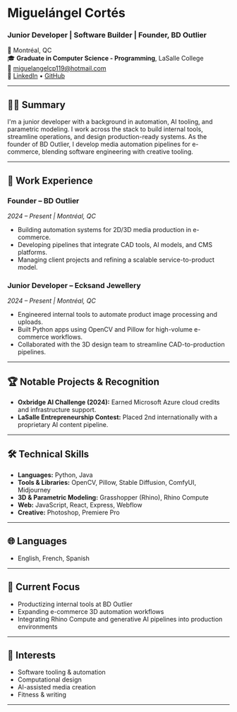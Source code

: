 # Miguelángel Cortés

### Junior Developer | Software Builder | Founder, BD Outlier

📍 Montréal, QC  
🎓 **Graduate in Computer Science - Programming**, LaSalle College  
📧 [miguelangelcp119@hotmail.com](mailto:miguelangelcp119@hotmail.com)  
🔗 [LinkedIn](https://www.linkedin.com/in/miguelangelcortesp) • [GitHub](https://github.com/MigoCP)

---

## 👨‍💻 Summary

I'm a junior developer with a background in automation, AI tooling, and parametric modeling. I work across the stack to build internal tools, streamline operations, and design production-ready systems. As the founder of BD Outlier, I develop media automation pipelines for e-commerce, blending software engineering with creative tooling.

---

## 💼 Work Experience

### **Founder – BD Outlier**

*2024 – Present | Montréal, QC*

* Building automation systems for 2D/3D media production in e-commerce.
* Developing pipelines that integrate CAD tools, AI models, and CMS platforms.
* Managing client projects and refining a scalable service-to-product model.

### **Junior Developer – Ecksand Jewellery**

*2024 – Present | Montréal, QC*

* Engineered internal tools to automate product image processing and uploads.
* Built Python apps using OpenCV and Pillow for high-volume e-commerce workflows.
* Collaborated with the 3D design team to streamline CAD-to-production pipelines.

---

## 🏆 Notable Projects & Recognition

* **Oxbridge AI Challenge (2024):** Earned Microsoft Azure cloud credits and infrastructure support.
* **LaSalle Entrepreneurship Contest:** Placed 2nd internationally with a proprietary AI content pipeline.

---

## 🛠 Technical Skills

* **Languages:** Python, Java
* **Tools & Libraries:** OpenCV, Pillow, Stable Diffusion, ComfyUI, Midjourney
* **3D & Parametric Modeling:** Grasshopper (Rhino), Rhino Compute
* **Web:** JavaScript, React, Express, Webflow
* **Creative:** Photoshop, Premiere Pro

---

## 🌐 Languages

* English, French, Spanish

---

## 📌 Current Focus

* Productizing internal tools at BD Outlier
* Expanding e-commerce 3D automation workflows
* Integrating Rhino Compute and generative AI pipelines into production environments

---

## 💬 Interests

* Software tooling & automation
* Computational design
* AI-assisted media creation
* Fitness & writing

---
